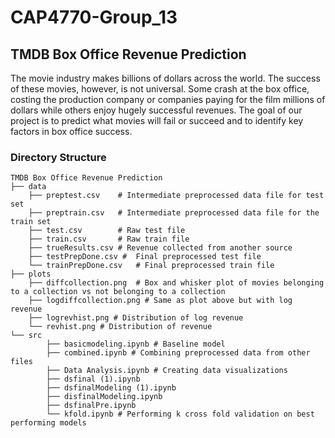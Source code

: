 # CAP4770-Group_13

## TMDB Box Office Revenue Prediction
The movie industry makes billions of dollars across the world. The success of these movies, however, is not universal. Some crash at the box office, costing the production company or companies paying for the film millions of dollars while others enjoy hugely successful revenues. The goal of our project is to predict what movies will fail or succeed and to identify key factors in box office success.

### Directory Structure
```
TMDB Box Office Revenue Prediction
├── data 
    ├── preptest.csv    # Intermediate preprocessed data file for test set
    ├── preptrain.csv   # Intermediate preprocessed data file for the train set
    ├── test.csv        # Raw test file
    ├── train.csv       # Raw train file
    ├── trueResults.csv # Revenue collected from another source
    ├── testPrepDone.csv #  Final preprocessed test file
    └── trainPrepDone.csv   # Final preprocessed train file
├── plots
    ├── diffcollection.png  # Box and whisker plot of movies belonging to a collection vs not belonging to a collection
    ├── logdiffcollection.png # Same as plot above but with log revenue
    ├── logrevhist.png # Distribution of log revenue
    └── revhist.png # Distribution of revenue
└── src
        ├── basicmodeling.ipynb # Baseline model
        ├── combined.ipynb # Combining preprocessed data from other files
        ├── Data Analysis.ipynb # Creating data visualizations
        ├── dsfinal (1).ipynb
        ├── dsfinalModeling (1).ipynb
        ├── disfinalModeling.ipynb
        ├── dsfinalPre.ipynb
        └── kfold.ipynb # Performing k cross fold validation on best performing models
```